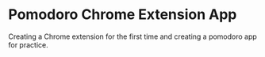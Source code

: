 # Pomodoro Chrome Extension App

Creating a Chrome extension for the first time and creating a pomodoro app for practice.



